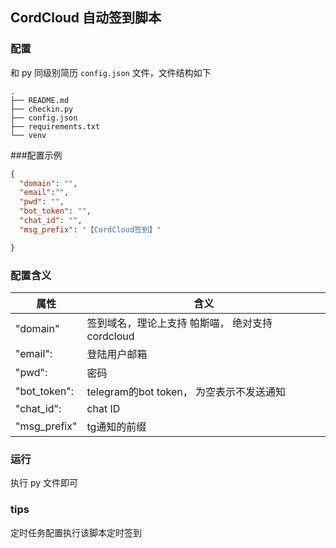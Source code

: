 ## CordCloud 自动签到脚本
### 配置
和 py 同级别简历 `config.json` 文件，文件结构如下
```
.
├── README.md
├── checkin.py
├── config.json
├── requirements.txt
└── venv

```
###配置示例
```json
{
  "domain": "",
  "email":"",
  "pwd": "", 
  "bot_token": "", 
  "chat_id": "", 
  "msg_prefix": "【CordCloud签到】" 

}
```
### 配置含义
| 属性         | 含义                                             |
| ------------ | ------------------------------------------------ |
| "domain"     | 签到域名，理论上支持 帕斯喵， 绝对支持 cordcloud |
| "email":     | 登陆用户邮箱                                     |
| "pwd":       | 密码                                             |
| "bot_token": | telegram的bot token， 为空表示不发送通知         |
| "chat_id":   | chat ID                                          |
| "msg_prefix" | tg通知的前缀                                     |

### 运行 
执行 py 文件即可

### tips
定时任务配置执行该脚本定时签到
